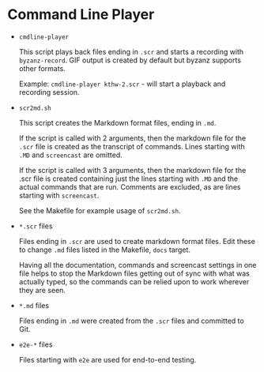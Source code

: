# Command Line Player

* `cmdline-player`
  
  This script plays back files ending in `.scr` and starts a recording with `byzanz-record`. GIF output is created by default but byzanz supports other formats.
  
  Example: `cmdline-player kthw-2.scr` - will start a playback and recording session.

* `scr2md.sh`
  
  This script creates the Markdown format files, ending in `.md`.
  
  If the script is called with 2 arguments, then the markdown file for the `.scr` file is created as the transcript of commands. Lines starting with `.MD` and `screencast` are omitted.
  
  If the script is called with 3 arguments, then the markdown file for the .scr file is created containing just the lines starting with `.MD` and the actual commands that are run. Comments are excluded, as are lines starting with `screencast`.
  
  See the Makefile for example usage of `scr2md.sh`.

* `*.scr` files
  
  Files ending in `.scr` are used to create markdown format files. Edit these to change `.md` files listed in the Makefile, `docs` target.
  
  Having all the documentation, commands and screencast settings in one file helps to stop the Markdown files getting out of sync with what was actually typed, so the commands can be relied upon to work wherever they are seen.

* `*.md` files
  
  Files ending in `.md` were created from the `.scr` files and committed to Git.

* `e2e-*` files
  
  Files starting with `e2e` are used for end-to-end testing.


